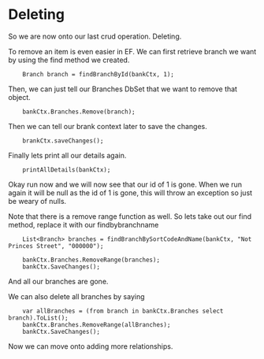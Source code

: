 # Deleting

So we are now onto our last crud operation. Deleting.

To remove an item is even easier in EF. We can first retrieve branch we want by using the find method we created.

```
    Branch branch = findBranchById(bankCtx, 1);
```

Then, we can just tell our Branches DbSet that we want to remove that object.

```
    bankCtx.Branches.Remove(branch);
```

Then we can tell our brank context later to save the changes.

```
    brankCtx.saveChanges();
```


Finally lets print all our details again.

```
    printAllDetails(bankCtx);
```

Okay run now and we will now see that our id of 1 is gone. When we run again it will be null as the id of 1 is gone, this will throw an exception so just be weary of nulls.

Note that there is a remove range function as well. So lets take out our find method, replace it with our findbybranchname

```
    List<Branch> branches = findBranchBySortCodeAndName(bankCtx, "Not Princes Street", "000000");

    bankCtx.Branches.RemoveRange(branches);
    bankCtx.SaveChanges();
```

And all our branches are gone.

We can also delete all branches by saying

```
    var allBranches = (from branch in bankCtx.Branches select branch).ToList();
    bankCtx.Branches.RemoveRange(allBranches);
    bankCtx.SaveChanges();
```

Now we can move onto adding more relationships.


 
